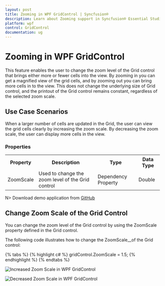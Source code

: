 ```yaml
---
layout: post
title: Zooming in WPF GridControl | Syncfusion®
description: Learn about Zooming support in Syncfusion® Essential Studio® WPF GridControl, its elements and more details.
platform: wpf
control: GridControl
documentation: ug
---
```


# Zooming in WPF GridControl

This feature enables the user to change the zoom level of the Grid control that brings either more or fewer cells into the view. By zooming in you can get a magnified view of the grid cells, and by zooming out you can bring more cells in to the view. This does not change the underlying size of Grid control, and the printout of the Grid control remains constant, regardless of the selected zoom scale.

## Use Case Scenarios

When a larger number of cells are updated in the Grid, the user can view the grid cells clearly by increasing the zoom scale. By decreasing the zoom scale, the user can display more cells in the view.

### Properties



<table>
<tr>
<th>
Property </th><th>
Description </th><th>
Type </th><th>
Data Type </th></tr>
<tr>
<td>
ZoomScale</td><td>
Used to change the zoom level of the Grid control</td><td>
Dependency Property </td><td>
Double</td></tr>
</table>


N> Download demo application from [GitHub](https://github.com/syncfusion/wpf-demos/tree/master/gridcontrol/Zooming)

## Change Zoom Scale of the Grid Control

You can change the zoom level of the Grid control by using the ZoomScale property defined in the Grid control.

The following code illustrates how to change the ZoomScale__of the Grid control:

{% tabs %}
{% highlight c# %}
gridControl.ZoomScale = 1.5;
{% endhighlight  %}
{% endtabs %}

![Increased Zoom Scale in WPF GridControl](Zoom-In-and-Zoom-Out_images/Zoom-In-and-Zoom-Out_img1.png)


![Decreased Zoom Scale in WPF GridControl](Zoom-In-and-Zoom-Out_images/Zoom-In-and-Zoom-Out_img2.png)


